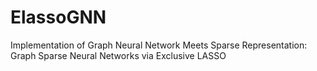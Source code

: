 # ElassoGNN
Implementation of Graph Neural Network Meets Sparse Representation: Graph Sparse Neural Networks via Exclusive LASSO
